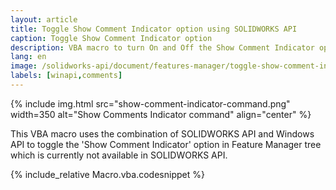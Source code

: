 ```yaml
---
layout: article
title: Toggle Show Comment Indicator option using SOLIDWORKS API
caption: Toggle Show Comment Indicator option
description: VBA macro to turn On and Off the Show Comment Indicator option of Feature Manager tree using SOLIDWORKS API and Windows API
lang: en
image: /solidworks-api/document/features-manager/toggle-show-comment-indicator/show-comment-indicator-command.png
labels: [winapi,comments]
---
```

{% include img.html src="show-comment-indicator-command.png" width=350 alt="Show Comments Indicator command" align="center" %}

This VBA macro uses the combination of SOLIDWORKS API and Windows API to toggle the 'Show Comment Indicator' option in Feature Manager tree which is currently not available in SOLIDWORKS API.

{% include_relative Macro.vba.codesnippet %}
